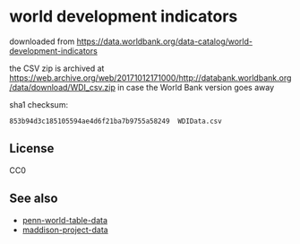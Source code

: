 # world development indicators

downloaded from https://data.worldbank.org/data-catalog/world-development-indicators

the CSV zip is archived at
https://web.archive.org/web/20171012171000/http://databank.worldbank.org/data/download/WDI_csv.zip
in case the World Bank version goes away

sha1 checksum:

```
853b94d3c185105594ae4d6f21ba7b9755a58249  WDIData.csv
```

## License

CC0

## See also

- [penn-world-table-data](https://github.com/riceissa/penn-world-table-data)
- [maddison-project-data](https://github.com/riceissa/maddison-project-data)
